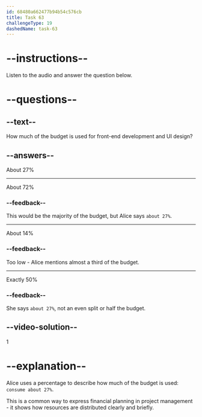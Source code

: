 ```yaml
---
id: 68480a662477b94b54c576cb
title: Task 63
challengeType: 19
dashedName: task-63
---
```


<!-- (audio) Alice: The front-end development and user interface design together consume about 27% of the overall budget. -->

# --instructions--

Listen to the audio and answer the question below.

# --questions--

## --text--

How much of the budget is used for front-end development and UI design?

## --answers--

About 27%

---

About 72%

### --feedback--

This would be the majority of the budget, but Alice says `about 27%`.

---

About 14%

### --feedback--

Too low - Alice mentions almost a third of the budget.

---

Exactly 50%

### --feedback--

She says `about 27%`, not an even split or half the budget.

## --video-solution--

1

# --explanation--

Alice uses a percentage to describe how much of the budget is used: `consume about 27%`.

This is a common way to express financial planning in project management - it shows how resources are distributed clearly and briefly.
